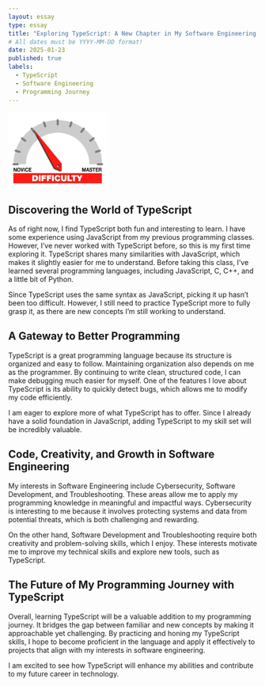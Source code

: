 ```yaml
---
layout: essay
type: essay
title: "Exploring TypeScript: A New Chapter in My Software Engineering Journey"
# All dates must be YYYY-MM-DD format!
date: 2025-01-23
published: true
labels:
  - TypeScript
  - Software Engineering
  - Programming Journey
---
```


<img width="200px" class="rounded float-start pe-4" src="../img/difficulty/degree_difficulty.jpg">

## Discovering the World of TypeScript

As of right now, I find TypeScript both fun and interesting to learn. I have some experience using JavaScript from my previous programming classes. However, I’ve never worked with TypeScript before, so this is my first time exploring it. TypeScript shares many similarities with JavaScript, which makes it slightly easier for me to understand. Before taking this class, I’ve learned several programming languages, including JavaScript, C, C++, and a little bit of Python. 

Since TypeScript uses the same syntax as JavaScript, picking it up hasn’t been too difficult. However, I still need to practice TypeScript more to fully grasp it, as there are new concepts I’m still working to understand.


## A Gateway to Better Programming

TypeScript is a great programming language because its structure is organized and easy to follow. Maintaining organization also depends on me as the programmer. By continuing to write clean, structured code, I can make debugging much easier for myself. One of the features I love about TypeScript is its ability to quickly detect bugs, which allows me to modify my code efficiently. 

I am eager to explore more of what TypeScript has to offer. Since I already have a solid foundation in JavaScript, adding TypeScript to my skill set will be incredibly valuable.


## Code, Creativity, and Growth in Software Engineering

My interests in Software Engineering include Cybersecurity, Software Development, and Troubleshooting. These areas allow me to apply my programming knowledge in meaningful and impactful ways. Cybersecurity is interesting to me because it involves protecting systems and data from potential threats, which is both challenging and rewarding. 

On the other hand, Software Development and Troubleshooting require both creativity and problem-solving skills, which I enjoy. These interests motivate me to improve my technical skills and explore new tools, such as TypeScript.



## The Future of My Programming Journey with TypeScript

Overall, learning TypeScript will be a valuable addition to my programming journey. It bridges the gap between familiar and new concepts by making it approachable yet challenging. By practicing and honing my TypeScript skills, I hope to become proficient in the language and apply it effectively to projects that align with my interests in software engineering. 

I am excited to see how TypeScript will enhance my abilities and contribute to my future career in technology.

